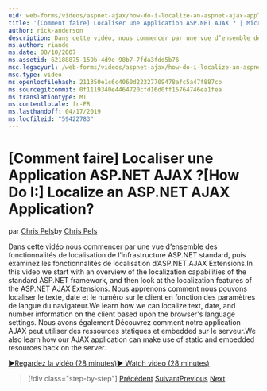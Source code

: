 ```yaml
---
uid: web-forms/videos/aspnet-ajax/how-do-i-localize-an-aspnet-ajax-application
title: '[Comment faire] Localiser une Application ASP.NET AJAX ? | Microsoft Docs'
author: rick-anderson
description: Dans cette vidéo, nous commencer par une vue d’ensemble des fonctionnalités de localisation de l’infrastructure ASP.NET standard et examinez les fonctionnalités de localisation de la...
ms.author: riande
ms.date: 08/10/2007
ms.assetid: 62188875-159b-4d9e-98b7-7fda3fdd5b76
msc.legacyurl: /web-forms/videos/aspnet-ajax/how-do-i-localize-an-aspnet-ajax-application
msc.type: video
ms.openlocfilehash: 211350e1c6c4060d22327709478afc5a47f887cb
ms.sourcegitcommit: 0f1119340e4464720cfd16d0ff15764746ea1fea
ms.translationtype: MT
ms.contentlocale: fr-FR
ms.lasthandoff: 04/17/2019
ms.locfileid: "59422783"
---
```

# <a name="how-do-i-localize-an-aspnet-ajax-application"></a><span data-ttu-id="3c0f9-104">[Comment faire] Localiser une Application ASP.NET AJAX ?</span><span class="sxs-lookup"><span data-stu-id="3c0f9-104">[How Do I:] Localize an ASP.NET AJAX Application?</span></span>

<span data-ttu-id="3c0f9-105">par [Chris Pels](https://twitter.com/chrispels)</span><span class="sxs-lookup"><span data-stu-id="3c0f9-105">by [Chris Pels](https://twitter.com/chrispels)</span></span>

<span data-ttu-id="3c0f9-106">Dans cette vidéo nous commencer par une vue d’ensemble des fonctionnalités de localisation de l’infrastructure ASP.NET standard, puis examinez les fonctionnalités de localisation d’ASP.NET AJAX Extensions.</span><span class="sxs-lookup"><span data-stu-id="3c0f9-106">In this video we start with an overview of the localization capabilities of the standard ASP.NET framework, and then look at the localization features of the ASP.NET AJAX Extensions.</span></span> <span data-ttu-id="3c0f9-107">Nous apprenons comment nous pouvons localiser le texte, date et le numéro sur le client en fonction des paramètres de langue du navigateur.</span><span class="sxs-lookup"><span data-stu-id="3c0f9-107">We learn how we can localize text, date, and number information on the client based upon the browser's language settings.</span></span> <span data-ttu-id="3c0f9-108">Nous avons également Découvrez comment notre application AJAX peut utiliser des ressources statiques et embedded sur le serveur.</span><span class="sxs-lookup"><span data-stu-id="3c0f9-108">We also learn how our AJAX application can make use of static and embedded resources back on the server.</span></span>

[<span data-ttu-id="3c0f9-109">&#9654;Regardez la vidéo (28 minutes)</span><span class="sxs-lookup"><span data-stu-id="3c0f9-109">&#9654; Watch video (28 minutes)</span></span>](https://channel9.msdn.com/Blogs/ASP-NET-Site-Videos/how-do-i-localize-an-aspnet-ajax-application)

> [!div class="step-by-step"]
> <span data-ttu-id="3c0f9-110">[Précédent](how-do-i-implement-the-persistent-communications-pattern-with-the-updatepanel.md)
> [Suivant](how-do-i-implement-the-persistent-communications-pattern-using-web-services.md)</span><span class="sxs-lookup"><span data-stu-id="3c0f9-110">[Previous](how-do-i-implement-the-persistent-communications-pattern-with-the-updatepanel.md)
[Next](how-do-i-implement-the-persistent-communications-pattern-using-web-services.md)</span></span>
